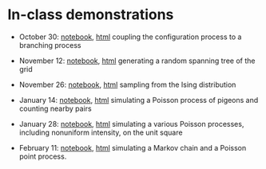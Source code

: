 # In-class demonstrations

- October 30: [notebook](configuration_process.ipynb), [html](configuration_process.html)
    coupling the configuration process to a branching process

- November 12: [notebook](random_spanning_tree.ipynb), [html](random_spanning_tree.html)
    generating a random spanning tree of the grid

- November 26: [notebook](ising.ipynb), [html](ising.html)
    sampling from the Ising distribution

- January 14: [notebook](pigeons.ipynb), [html](pigeons.html)
    simulating a Poisson process of pigeons and counting nearby pairs

- January 28: [notebook](ppp_on_a_square.ipynb), [html](ppp_on_a_square.html)
    simulating a various Poisson processes, including nonuniform intensity, on the unit square

- February 11: [notebook](some_simulations.ipynb), [html](some_simulations.html)
    simulating a Markov chain and a Poisson point process.
